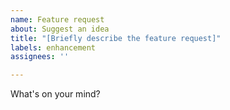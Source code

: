 ```yaml
---
name: Feature request
about: Suggest an idea
title: "[Briefly describe the feature request]"
labels: enhancement
assignees: ''

---
```


What's on your mind?
